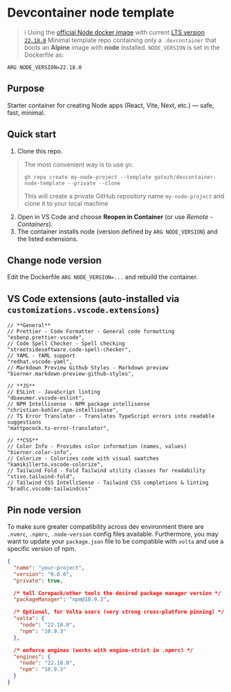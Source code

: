 # Devcontainer node template

> ℹ️ Using the [official Node docker image](https://hub.docker.com/_/node) with current [LTS version `22.18.0`](https://nodejs.org/en/about/previous-releases#nodejs-releases)
Minimal template repo containing only a `.devcontainer` that boots an **Alpine** image with **node** installed.
`NODE_VERSION` is set in the Dockerfile as:

```
ARG NODE_VERSION=22.18.0
```



## Purpose

Starter container for creating Node apps (React, Vite, Next, etc.) — safe, fast, minimal.



## Quick start

1. Clone this repo.
  > The most convenient way is to use `gh`: 
  > ```
  > gh repo create my-node-project --template gatezh/devcontainer-node-template --private --clone
  > ```
  > This will create a private GitHub repository name `my-node-project` and clone it to your local machine
2. Open in VS Code and choose **Reopen in Container** (or use *Remote - Containers*).
3. The container installs node (version defined by `ARG NODE_VERSION`) and the listed extensions.



## Change node version

Edit the Dockerfile `ARG NODE_VERSION=...` and rebuild the container.



## VS Code extensions (auto-installed via `customizations.vscode.extensions`)



```
// **General**
// Prettier - Code Formatter - General code formatting
"esbenp.prettier-vscode",
// Code Spell Checker - Spell checking
"streetsidesoftware.code-spell-checker",
// YAML - YAML support
"redhat.vscode-yaml",
// Markdown Preview Github Styles - Markdown preview
"bierner.markdown-preview-github-styles",

// **JS**
// ESLint - JavaScript linting
"dbaeumer.vscode-eslint",
// NPM Intellisense - NPM package intellisense
"christian-kohler.npm-intellisense",
// TS Error Translator - Translates TypeScript errors into readable suggestions
"mattpocock.ts-error-translator",

// **CSS**
// Color Info - Provides color information (names, values)
"bierner.color-info",
// Colorize - Colorizes code with visual swatches
"kamikillerto.vscode-colorize",
// Tailwind Fold - Fold Tailwind utility classes for readability
"stivo.tailwind-fold",
// Tailwind CSS IntelliSense - Tailwind CSS completions & linting
"bradlc.vscode-tailwindcss"
```


## Pin node version

To make sure greater compatibility across dev environment there are `.nvmrc`, `.npmrc`, `.node-version` config files available.
Furthermore, you may want to update your `package.json` file to be compatible with `volta` and use a specific version of npm.


```json
{
  "name": "your-project",
  "version": "0.0.0",
  "private": true,

  /* tell Corepack/other tools the desired package manager version */
  "packageManager": "npm@10.9.3",

  /* Optional, for Volta users (very strong cross-platform pinning) */
  "volta": {
    "node": "22.18.0",
    "npm": "10.9.3"
  },

  /* enforce engines (works with engine-strict in .npmrc) */
  "engines": {
    "node": "22.18.0",
    "npm": "10.9.3"
  }
}
```
